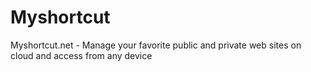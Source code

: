 # Myshortcut
Myshortcut.net - Manage your favorite public and private web sites on cloud and access from any device
